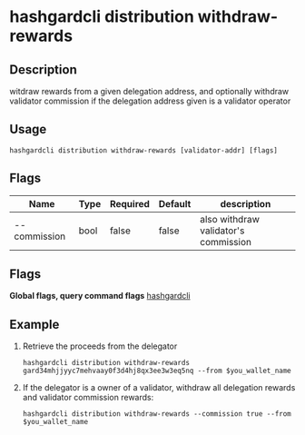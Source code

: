 # hashgardcli distribution withdraw-rewards

## Description

witdraw rewards from a given delegation address, and optionally withdraw validator commission if the delegation address given is a validator operator

## Usage

```shell
hashgardcli distribution withdraw-rewards [validator-addr] [flags]
```

## Flags

| Name               | Type  | Required| Default | description        |
| --------------------- | -----  | -------- | -------- | --- |
| --commission | bool | false| false  | also withdraw validator's commission |

## Flags

**Global flags, query command flags** [hashgardcli](../README.md)

## Example

1. Retrieve the proceeds from the delegator
    ```shell
    hashgardcli distribution withdraw-rewards gard34mhjjyyc7mehvaay0f3d4hj8qx3ee3w3eq5nq --from $you_wallet_name
    ```
2. If the delegator is a owner of a validator, withdraw all delegation rewards and validator commission rewards:
    ```shell
    hashgardcli distribution withdraw-rewards --commission true --from $you_wallet_name
    ```
